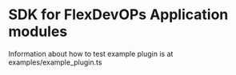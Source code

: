 # SDK for FlexDevOPs Application modules

Information about how to test example plugin is at examples/example_plugin.ts
